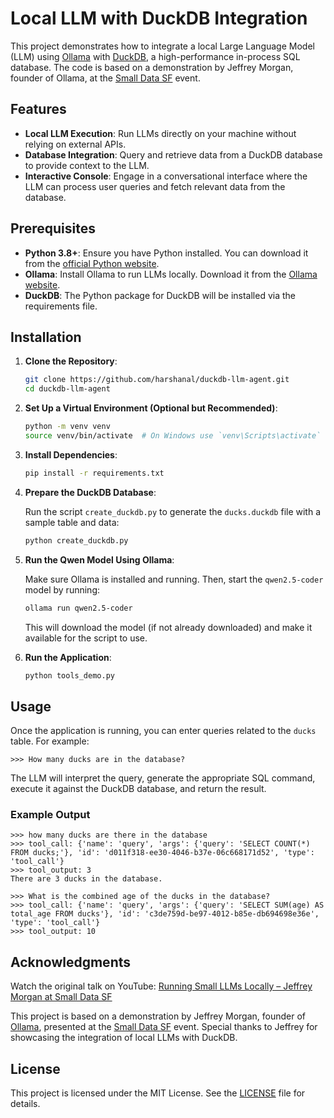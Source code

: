 # Local LLM with DuckDB Integration

This project demonstrates how to integrate a local Large Language Model (LLM) using [Ollama](https://ollama.com/) with [DuckDB](https://duckdb.org/), a high-performance in-process SQL database. The code is based on a demonstration by Jeffrey Morgan, founder of Ollama, at the [Small Data SF](https://www.smalldatasf.com/) event.

## Features

- **Local LLM Execution**: Run LLMs directly on your machine without relying on external APIs.
- **Database Integration**: Query and retrieve data from a DuckDB database to provide context to the LLM.
- **Interactive Console**: Engage in a conversational interface where the LLM can process user queries and fetch relevant data from the database.

## Prerequisites

- **Python 3.8+**: Ensure you have Python installed. You can download it from the [official Python website](https://www.python.org/downloads/).
- **Ollama**: Install Ollama to run LLMs locally. Download it from the [Ollama website](https://ollama.com/download).
- **DuckDB**: The Python package for DuckDB will be installed via the requirements file.

## Installation

1. **Clone the Repository**:

   ```bash
   git clone https://github.com/harshanal/duckdb-llm-agent.git
   cd duckdb-llm-agent
   ```

2. **Set Up a Virtual Environment (Optional but Recommended)**:

   ```bash
   python -m venv venv
   source venv/bin/activate  # On Windows use `venv\Scripts\activate`
   ```

3. **Install Dependencies**:

   ```bash
   pip install -r requirements.txt
   ```

4. **Prepare the DuckDB Database**:

   Run the script `create_duckdb.py` to generate the `ducks.duckdb` file with a sample table and data:

   ```bash
   python create_duckdb.py
   ```

5. **Run the Qwen Model Using Ollama**:

   Make sure Ollama is installed and running. Then, start the `qwen2.5-coder` model by running:

   ```bash
   ollama run qwen2.5-coder
   ```

   This will download the model (if not already downloaded) and make it available for the script to use.

6. **Run the Application**:

   ```bash
   python tools_demo.py
   ```

## Usage

Once the application is running, you can enter queries related to the `ducks` table. For example:

```
>>> How many ducks are in the database?
```

The LLM will interpret the query, generate the appropriate SQL command, execute it against the DuckDB database, and return the result.

### Example Output

```
>>> how many ducks are there in the database
>>> tool_call: {'name': 'query', 'args': {'query': 'SELECT COUNT(*) FROM ducks;'}, 'id': 'd011f318-ee30-4046-b37e-06c668171d52', 'type': 'tool_call'}
>>> tool_output: 3
There are 3 ducks in the database.

>>> What is the combined age of the ducks in the database?
>>> tool_call: {'name': 'query', 'args': {'query': 'SELECT SUM(age) AS total_age FROM ducks'}, 'id': 'c3de759d-be97-4012-b85e-db694698e36e', 'type': 'tool_call'}
>>> tool_output: 10
```

## Acknowledgments

Watch the original talk on YouTube: [Running Small LLMs Locally – Jeffrey Morgan at Small Data SF](https://www.youtube.com/watch?v=P-55pV6ss3k)


This project is based on a demonstration by Jeffrey Morgan, founder of [Ollama](https://ollama.com/), presented at the [Small Data SF](https://www.smalldatasf.com/) event. Special thanks to Jeffrey for showcasing the integration of local LLMs with DuckDB.

## License

This project is licensed under the MIT License. See the [LICENSE](LICENSE) file for details.

